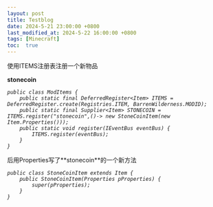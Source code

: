 ```yaml
---
layout: post
title: Testblog
date: 2024-5-21 23:00:00 +0800
last_modified_at: 2024-5-22 16:00:00 +0800
tags: [Minecraft]
toc:  true
---
```

使用ITEMS注册表注册一个新物品

**stonecoin**

<em>
  
    public class ModItems {
        public static final DeferredRegister<Item> ITEMS = DeferredRegister.create(Registries.ITEM, BarrenWilderness.MODID);
        public static final Supplier<Item> STONECOIN = ITEMS.register("stonecoin",()-> new StoneCoinItem(new Item.Properties()));
        public static void register(IEventBus eventBus) {
            ITEMS.register(eventBus);
        }
    }
</em>
后用Properties写了**stonecoin**的一个新方法

<em>
  
    public class StoneCoinItem extends Item {
        public StoneCoinItem(Properties pProperties) {
            super(pProperties);
        }
    }
</em>
